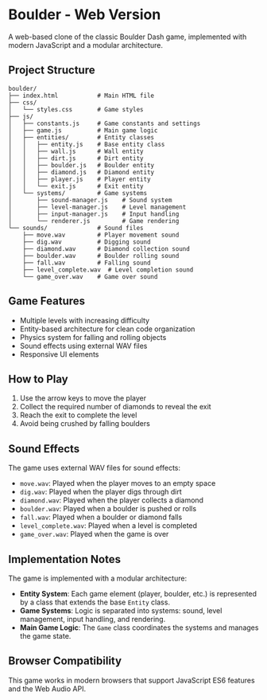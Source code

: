 # Boulder - Web Version
A web-based clone of the classic Boulder Dash game, implemented with modern JavaScript and a modular architecture.

## Project Structure

```
boulder/
├── index.html           # Main HTML file
├── css/
│   └── styles.css       # Game styles
├── js/
│   ├── constants.js     # Game constants and settings
│   ├── game.js          # Main game logic
│   ├── entities/        # Entity classes
│   │   ├── entity.js    # Base entity class
│   │   ├── wall.js      # Wall entity
│   │   ├── dirt.js      # Dirt entity
│   │   ├── boulder.js   # Boulder entity
│   │   ├── diamond.js   # Diamond entity
│   │   ├── player.js    # Player entity
│   │   └── exit.js      # Exit entity
│   └── systems/         # Game systems
│       ├── sound-manager.js    # Sound system
│       ├── level-manager.js    # Level management
│       ├── input-manager.js    # Input handling
│       └── renderer.js         # Game rendering
└── sounds/              # Sound files
    ├── move.wav         # Player movement sound
    ├── dig.wav          # Digging sound
    ├── diamond.wav      # Diamond collection sound
    ├── boulder.wav      # Boulder rolling sound
    ├── fall.wav         # Falling sound
    ├── level_complete.wav  # Level completion sound
    └── game_over.wav    # Game over sound
```

## Game Features

- Multiple levels with increasing difficulty
- Entity-based architecture for clean code organization
- Physics system for falling and rolling objects
- Sound effects using external WAV files
- Responsive UI elements

## How to Play

1. Use the arrow keys to move the player
2. Collect the required number of diamonds to reveal the exit
3. Reach the exit to complete the level
4. Avoid being crushed by falling boulders

## Sound Effects

The game uses external WAV files for sound effects:
- `move.wav`: Played when the player moves to an empty space
- `dig.wav`: Played when the player digs through dirt
- `diamond.wav`: Played when the player collects a diamond
- `boulder.wav`: Played when a boulder is pushed or rolls
- `fall.wav`: Played when a boulder or diamond falls
- `level_complete.wav`: Played when a level is completed
- `game_over.wav`: Played when the game is over

## Implementation Notes

The game is implemented with a modular architecture:

- **Entity System**: Each game element (player, boulder, etc.) is represented by a class that extends the base `Entity` class.
- **Game Systems**: Logic is separated into systems: sound, level management, input handling, and rendering.
- **Main Game Logic**: The `Game` class coordinates the systems and manages the game state.

## Browser Compatibility

This game works in modern browsers that support JavaScript ES6 features and the Web Audio API.
